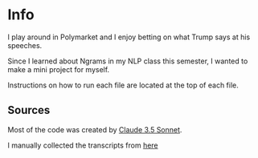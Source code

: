 # Info
I play around in Polymarket and I enjoy betting on what Trump says at his speeches. 

Since I learned about Ngrams in my NLP class this semester, I wanted to make a mini project for myself. 

Instructions on how to run each file are located at the top of each file. 

## Sources
Most of the code was created by [Claude 3.5 Sonnet](https://claude.ai). 

I manually collected the transcripts from [here](https://www.rev.com/blog/transcript-category/donald-trump-transcripts)
